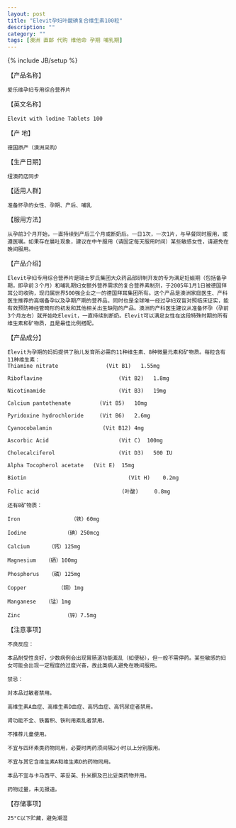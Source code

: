 ```yaml
---
layout: post
title: "Elevit孕妇叶酸碘复合维生素100粒"
description: ""
category: ""
tags: [澳洲 直邮 代购 维他命 孕期 哺乳期]
---
```

{% include JB/setup %}

【产品名称】

	爱乐维孕妇专用综合营养片

【英文名称】
	
	Elevit with lodine Tablets 100　

【产    地】

	德国原产（澳洲采购）

【生产日期】

	纽澳药店同步

【适用人群】

	准备怀孕的女性、孕期、产后、哺乳

【服用方法】

	从孕前3个月开始，一直持续到产后三个月或断奶后。一日1次，一次1片，与早餐同时服用，或遵医嘱。如果存在晨吐现象，建议在中午服用（请固定每天服用时间）某些敏感女性，请避免在晚间服用。

【产品介绍】

	Elevit孕妇专用综合营养片是瑞士罗氏集团大众药品部研制开发的专为满足妊娠期（包括备孕期，即孕前３个月）和哺乳期妇女额外营养需求的复合营养素制剂，于2005年1月1日被德国拜耳公司收购，现归属世界500强企业之一的德国拜耳集团所有。这个产品是澳洲家庭医生、产科医生推荐的高端备孕以及孕期产期的营养品，同时也是全球唯一经过孕妇双盲对照临床证实，能有效预防神经管畸形的初发和其他相关出生缺陷的产品。澳洲的产科医生建议从准备怀孕（孕前3个月左右）就开始吃Elevit，一直持续到断奶。Elevit可以满足女性在这段特殊时期的所有维生素和矿物质，且是最佳比例搭配。

【产品成分】

	Elevit为孕期的妈妈提供了胎儿发育所必需的11种维生素、8种微量元素和矿物质。每粒含有11种维生素：
	Thiamine nitrate           	   (Vit B1)   1.55mg

	Riboflavine                   	   (Vit B2)   1.8mg

	Nicotinamide                	   (Vit B3)   19mg

	Calcium pantothenate	     (Vit B5)   10mg

	Pyridoxine hydrochloride	 (Vit B6)   2.6mg

	Cyanocobalamin           	  (Vit B12) 4mg

	Ascorbic Acid               	   (Vit C) 	100mg

	Cholecalciferol             	   (Vit D3)   500 IU

	Alpha Tocopherol acetate   (Vit E) 	15mg

	Biotin                            	  (Vit H)	 0.2mg

	Folic acid                    	    (叶酸) 	 0.8mg

	还有8矿物质：

	Iron	            （铁）60mg

	Iodine            （碘）250mcg

	Calcium	     （钙）125mg

	Magnesium   （硒）100mg

	Phosphorus   （磷）125mg

	Copper  	    （铜）1mg

	Manganese   （锰）1mg

	Zinc        	  （锌）7.5mg

【注意事项】

	不良反应：

	本品耐受性良好，少数病例会出现胃肠道功能紊乱（如便秘），但一般不需停药。某些敏感的妇女可能会出现一定程度的过度兴奋，故此类病人避免在晚间服用。

	禁忌：

	对本品过敏者禁用。

	高维生素A血症、高维生素D血症、高钙血症、高钙尿症者禁用。

	肾功能不全、铁蓄积、铁利用紊乱者禁用。

	不推荐儿童使用。

	不宜与四环素类药物同用，必要时两药须间隔2小时以上分别服用。

	不宜与其它含维生素A和维生素D的药物同用。

	本品不宜与卡马西平、苯妥英、扑米酮及巴比妥类药物并用。

	药物过量，未见报道。

【存储事项】

	25°C以下贮藏，避免潮湿